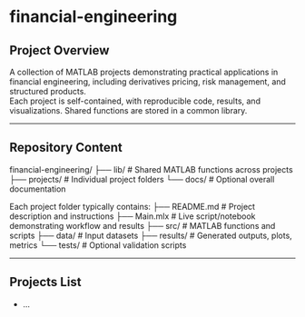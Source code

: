 # financial-engineering

## Project Overview

A collection of MATLAB projects demonstrating practical applications in financial engineering, including derivatives pricing, risk management, and structured products.  
Each project is self-contained, with reproducible code, results, and visualizations. Shared functions are stored in a common library.

---

## Repository Content

financial-engineering/
├── lib/        # Shared MATLAB functions across projects
├── projects/   # Individual project folders
└── docs/       # Optional overall documentation

Each project folder typically contains:
├── README.md   # Project description and instructions
├── Main.mlx    # Live script/notebook demonstrating workflow and results
├── src/        # MATLAB functions and scripts
├── data/       # Input datasets
├── results/    # Generated outputs, plots, metrics
└── tests/      # Optional validation scripts

---

## Projects List

- ...
